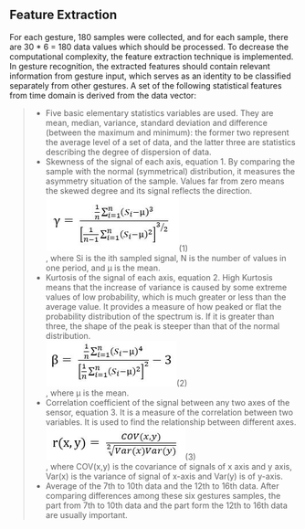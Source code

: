 Feature Extraction
--
For each gesture, 180 samples were collected, and for each sample, there are 30 * 6 = 180 data values which should be processed. 
To decrease the computational complexity, the feature extraction technique is implemented. <br>
In gesture recognition, the extracted features should contain relevant information from gesture input, 
which serves as an identity to be classified separately from other gestures.
A set of the following statistical features from time domain is derived from the data vector:<br>


>* Five basic elementary statistics variables are used. 
They are mean, median, variance, standard deviation and difference (between the maximum and minimum):
the former two represent the average level of a set of data, 
and the latter three are statistics describing the degree of dispersion of data.<br>
>* Skewness of the signal of each axis, equation 1. By comparing the sample with the normal (symmetrical) distribution,
 it measures the asymmetry situation of the sample. Values far from zero means the skewed degree and its signal reflects the direction.<br>
> ![](https://github.com/Real-time-embedded10/Magic-Music-Player/blob/master/Software/Hand%20Gesture%20Recognition/Software%20Used%20in%20Database%20Establishment/3.%20Feature%20Extraction/Features%20Equation/skewness.jpg)(1)<br>
, where Si is the ith sampled signal, N is the number of values in one period, and μ is the mean.<br>
>* Kurtosis of the signal of each axis, equation 2. 
 High Kurtosis means that the increase of variance is caused by some extreme values of low probability, 
 which is much greater or less than the average value. 
 It provides a measure of how peaked or flat the probability distribution of the spectrum is. 
 If it is greater than three, the shape of the peak is steeper than that of the normal distribution. <br>
>![](https://github.com/Real-time-embedded10/Magic-Music-Player/blob/master/Software/Hand%20Gesture%20Recognition/Software%20Used%20in%20Database%20Establishment/3.%20Feature%20Extraction/Features%20Equation/kurtosis.jpg)(2)<br>
, where μ is the mean.<br>
>* Correlation coefficient of the signal between any two axes of the sensor, equation 3. 
 It is a measure of the correlation between two variables. It is used to find the relationship between different axes.<br>
>![](https://github.com/Real-time-embedded10/Magic-Music-Player/blob/master/Software/Hand%20Gesture%20Recognition/Software%20Used%20in%20Database%20Establishment/3.%20Feature%20Extraction/Features%20Equation/correlation%20coefficient.jpg)(3)<br>
, where COV(x,y) is the covariance of signals of x axis and y axis, Var(x) is the variance of signal of x-axis and Var(y) is of y-axis.<br>
 >* Average of the 7th to 10th data and the 12th to 16th data. 
 After comparing differences among these six gestures samples, 
 the part from 7th to 10th data and the part form the 12th to 16th data are usually important.<br>
